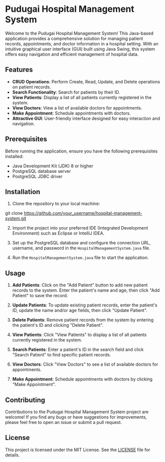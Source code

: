 # Pudugai Hospital Management System

Welcome to the Pudugai Hospital Management System! This Java-based application provides a comprehensive solution for managing patient records, appointments, and doctor information in a hospital setting. With an intuitive graphical user interface (GUI) built using Java Swing, this system offers easy navigation and efficient management of hospital data.

## Features

- **CRUD Operations**: Perform Create, Read, Update, and Delete operations on patient records.
- **Search Functionality**: Search for patients by their ID.
- **View Patients**: Display a list of all patients currently registered in the system.
- **View Doctors**: View a list of available doctors for appointments.
- **Make Appointment**: Schedule appointments with doctors.
- **Attractive GUI**: User-friendly interface designed for easy interaction and navigation.

## Prerequisites

Before running the application, ensure you have the following prerequisites installed:

- Java Development Kit (JDK) 8 or higher
- PostgreSQL database server
- PostgreSQL JDBC driver

## Installation

1. Clone the repository to your local machine:

git clone https://github.com/your_username/hospital-management-system.git

2. Import the project into your preferred IDE (Integrated Development Environment) such as Eclipse or IntelliJ IDEA.

3. Set up the PostgreSQL database and configure the connection URL, username, and password in the `HospitalManagementSystem.java` file.

4. Run the `HospitalManagementSystem.java` file to start the application.

## Usage

1. **Add Patients**: Click on the "Add Patient" button to add new patient records to the system. Enter the patient's name and age, then click "Add Patient" to save the record.
   
2. **Update Patients**: To update existing patient records, enter the patient's ID, update the name and/or age fields, then click "Update Patient".
   
3. **Delete Patients**: Remove patient records from the system by entering the patient's ID and clicking "Delete Patient".
   
4. **View Patients**: Click "View Patients" to display a list of all patients currently registered in the system.
   
5. **Search Patients**: Enter a patient's ID in the search field and click "Search Patient" to find specific patient records.
   
6. **View Doctors**: Click "View Doctors" to see a list of available doctors for appointments.
   
7. **Make Appointment**: Schedule appointments with doctors by clicking "Make Appointment".

## Contributing

Contributions to the Pudugai Hospital Management System project are welcome! If you find any bugs or have suggestions for improvements, please feel free to open an issue or submit a pull request.

## License

This project is licensed under the MIT License. See the [LICENSE](LICENSE) file for details.

